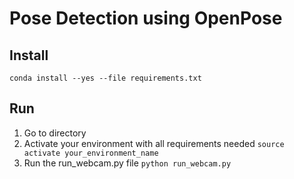 # Pose Detection using OpenPose
## Install
```conda install --yes --file requirements.txt```

## Run
1. Go to directory
2. Activate your environment with all requirements needed
```source activate your_environment_name```
3. Run the run_webcam.py file
```python run_webcam.py```